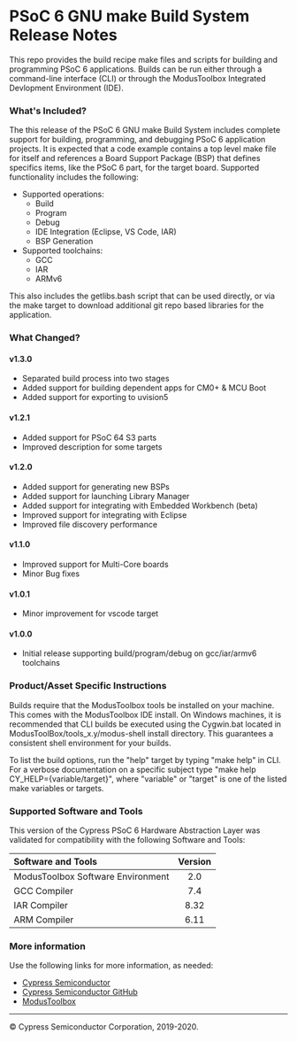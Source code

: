 # PSoC 6 GNU make Build System Release Notes
This repo provides the build recipe make files and scripts for building and programming PSoC 6 applications. Builds can be run either through a command-line interface (CLI) or through the ModusToolbox Integrated Devlopment Environment (IDE).

### What's Included?
The this release of the PSoC 6 GNU make Build System includes complete support for building, programming, and debugging PSoC 6 application projects. It is expected that a code example contains a top level make file for itself and references a Board Support Package (BSP) that defines specifics items, like the PSoC 6 part, for the target board. Supported functionality includes the following:
* Supported operations:
    * Build
    * Program
    * Debug
    * IDE Integration (Eclipse, VS Code, IAR)
    * BSP Generation
* Supported toolchains:
    * GCC
    * IAR
    * ARMv6

This also includes the getlibs.bash script that can be used directly, or via the make target to download additional git repo based libraries for the application.

### What Changed?
#### v1.3.0
* Separated build process into two stages
* Added support for building dependent apps for CM0+ & MCU Boot
* Added support for exporting to uvision5
#### v1.2.1
* Added support for PSoC 64 S3 parts
* Improved description for some targets
#### v1.2.0
* Added support for generating new BSPs
* Added support for launching Library Manager
* Added support for integrating with Embedded Workbench (beta)
* Improved support for integrating with Eclipse
* Improved file discovery performance
#### v1.1.0
* Improved support for Multi-Core boards
* Minor Bug fixes
#### v1.0.1
* Minor improvement for vscode target
#### v1.0.0
* Initial release supporting build/program/debug on gcc/iar/armv6 toolchains

### Product/Asset Specific Instructions
Builds require that the ModusToolbox tools be installed on your machine. This comes with the ModusToolbox IDE install. On Windows machines, it is recommended that CLI builds be executed using the Cygwin.bat located in ModusToolBox/tools_x.y/modus-shell install directory. This guarantees a consistent shell environment for your builds.

To list the build options, run the "help" target by typing "make help" in CLI. For a verbose documentation on a specific subject type "make help CY_HELP={variable/target}", where "variable" or "target" is one of the listed make variables or targets.

### Supported Software and Tools
This version of the Cypress PSoC 6 Hardware Abstraction Layer was validated for compatibility with the following Software and Tools:

| Software and Tools                        | Version |
| :---                                      | :----:  |
| ModusToolbox Software Environment         | 2.0     |
| GCC Compiler                              | 7.4     |
| IAR Compiler                              | 8.32    |
| ARM Compiler                              | 6.11    |

### More information
Use the following links for more information, as needed:
* [Cypress Semiconductor](http://www.cypress.com)
* [Cypress Semiconductor GitHub](https://github.com/cypresssemiconductorco)
* [ModusToolbox](https://www.cypress.com/products/modustoolbox-software-environment)

---
© Cypress Semiconductor Corporation, 2019-2020.